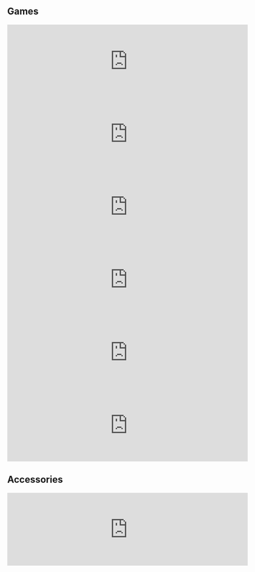 <h2>Games</h2>
<iframe frameborder="0" src="https://itch.io/embed/1292136?dark=true" width="552" height="167"><a href="https://yikuans.itch.io/rooftop">Rooftop Rakesh by yikuans</a></iframe>
<iframe frameborder="0" src="https://itch.io/embed/1291596?dark=true" width="552" height="167"><a href="https://yikuans.itch.io/bugs">Bugs! by yikuans</a></iframe>
<iframe frameborder="0" src="https://itch.io/embed/1065479?dark=true" width="552" height="167"><a href="https://yikuans.itch.io/escape-velocity">Escape Velocity by yikuans</a></iframe>
<iframe frameborder="0" src="https://itch.io/embed/1065504?dark=true" width="552" height="167"><a href="https://yikuans.itch.io/simple-world">Simple World by yikuans</a></iframe>
<iframe frameborder="0" src="https://itch.io/embed/1065501?dark=true" width="552" height="167"><a href="https://yikuans.itch.io/duck-tanks">Duck Tanks! by yikuans</a></iframe>
<iframe frameborder="0" src="https://itch.io/embed/1065494?dark=true" width="552" height="167"><a href="https://yikuans.itch.io/saber-pong">Saber Pong by yikuans</a></iframe>
<h2>Accessories</h2>
<iframe frameborder="0" src="https://itch.io/embed/1065568?dark=true" width="552" height="167"><a href="https://yikuans.itch.io/runtime-speedrun-tools">Runtime Speedrun Tools by yikuans</a></iframe>
